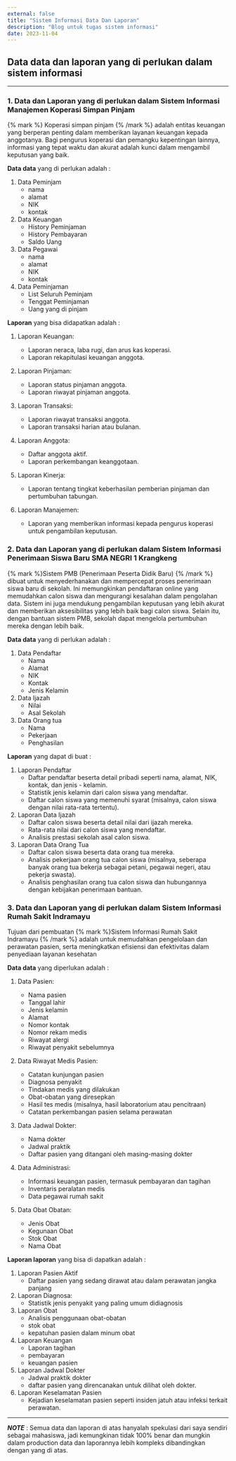 ```yaml
---
external: false
title: "Sistem Informasi Data Dan Laporan"
description: "Blog untuk tugas sistem informasi"
date: 2023-11-04
---
```


## Data data dan laporan yang di perlukan dalam sistem informasi

---

### 1. Data dan Laporan yang di perlukan dalam Sistem Informasi Manajemen Koperasi Simpan Pinjam

{% mark %} Koperasi simpan pinjam {% /mark %} adalah entitas keuangan yang berperan penting dalam memberikan layanan keuangan kepada anggotanya. Bagi pengurus koperasi dan pemangku kepentingan lainnya, informasi yang tepat waktu dan akurat adalah kunci dalam mengambil keputusan yang baik.

**Data data** yang di perlukan adalah :

1. Data Peminjam
   - nama
   - alamat
   - NIK
   - kontak
2. Data Keuangan
   - History Peminjaman
   - History Pembayaran
   - Saldo Uang
3. Data Pegawai
   - nama
   - alamat
   - NIK
   - kontak
4. Data Peminjaman
   - List Seluruh Peminjam
   - Tenggat Peminjaman
   - Uang yang di pinjam

**Laporan** yang bisa didapatkan adalah :

1. Laporan Keuangan:
   - Laporan neraca, laba rugi, dan arus kas koperasi.
   - Laporan rekapitulasi keuangan anggota.
2. Laporan Pinjaman:

   - Laporan status pinjaman anggota.
   - Laporan riwayat pinjaman anggota.

3. Laporan Transaksi:

   - Laporan riwayat transaksi anggota.
   - Laporan transaksi harian atau bulanan.

4. Laporan Anggota:

   - Daftar anggota aktif.
   - Laporan perkembangan keanggotaan.

5. Laporan Kinerja:

   - Laporan tentang tingkat keberhasilan pemberian pinjaman dan pertumbuhan tabungan.

6. Laporan Manajemen:
   - Laporan yang memberikan informasi kepada pengurus koperasi untuk pengambilan keputusan.

### 2. Data dan Laporan yang di perlukan dalam Sistem Informasi Penerimaan Siswa Baru SMA NEGRI 1 Krangkeng

{% mark %}Sistem PMB (Penerimaan Peserta Didik Baru) {% /mark %} dibuat untuk menyederhanakan dan mempercepat proses penerimaan siswa baru di sekolah. Ini memungkinkan pendaftaran online yang memudahkan calon siswa dan mengurangi kesalahan dalam pengolahan data. Sistem ini juga mendukung pengambilan keputusan yang lebih akurat dan memberikan aksesibilitas yang lebih baik bagi calon siswa. Selain itu, dengan bantuan sistem PMB, sekolah dapat mengelola pertumbuhan mereka dengan lebih baik.

**Data data** yang di perlukan adalah :

1. Data Pendaftar
   - Nama
   - Alamat
   - NIK
   - Kontak
   - Jenis Kelamin
2. Data Ijazah
   - Nilai
   - Asal Sekolah
3. Data Orang tua
   - Nama
   - Pekerjaan
   - Penghasilan

**Laporan** yang dapat di buat :

1. Laporan Pendaftar
   - Daftar pendaftar beserta detail pribadi seperti nama, alamat, NIK, kontak, dan jenis - kelamin.
   - Statistik jenis kelamin dari calon siswa yang mendaftar.
   - Daftar calon siswa yang memenuhi syarat (misalnya, calon siswa dengan nilai rata-rata tertentu).
2. Laporan Data Ijazah
   - Daftar calon siswa beserta detail nilai dari ijazah mereka.
   - Rata-rata nilai dari calon siswa yang mendaftar.
   - Analisis prestasi sekolah asal calon siswa.
3. Laporan Data Orang Tua
   - Daftar calon siswa beserta data orang tua mereka.
   - Analisis pekerjaan orang tua calon siswa (misalnya, seberapa banyak orang tua bekerja sebagai petani, pegawai negeri, atau pekerja swasta).
   - Analisis penghasilan orang tua calon siswa dan hubungannya dengan kebijakan penerimaan bantuan.

### 3. Data dan Laporan yang di perlukan dalam Sistem Informasi Rumah Sakit Indramayu

Tujuan dari pembuatan {% mark %}Sistem Informasi Rumah Sakit Indramayu {% /mark %} adalah untuk memudahkan pengelolaan dan perawatan pasien, serta meningkatkan efisiensi dan efektivitas dalam penyediaan layanan kesehatan

**Data data** yang diperlukan adalah :

1. Data Pasien:

   - Nama pasien
   - Tanggal lahir
   - Jenis kelamin
   - Alamat
   - Nomor kontak
   - Nomor rekam medis
   - Riwayat alergi
   - Riwayat penyakit sebelumnya

2. Data Riwayat Medis Pasien:

   - Catatan kunjungan pasien
   - Diagnosa penyakit
   - Tindakan medis yang dilakukan
   - Obat-obatan yang diresepkan
   - Hasil tes medis (misalnya, hasil laboratorium atau pencitraan)
   - Catatan perkembangan pasien selama perawatan

3. Data Jadwal Dokter:

   - Nama dokter
   - Jadwal praktik
   - Daftar pasien yang ditangani oleh masing-masing dokter

4. Data Administrasi:

   - Informasi keuangan pasien, termasuk pembayaran dan tagihan
   - Inventaris peralatan medis
   - Data pegawai rumah sakit

5. Data Obat Obatan:
   - Jenis Obat
   - Kegunaan Obat
   - Stok Obat
   - Nama Obat

**Laporan laporan** yang bisa di dapatkan adalah :

1. Laporan Pasien Aktif
   - Daftar pasien yang sedang dirawat atau dalam perawatan jangka panjang
2. Laporan Diagnosa:
   - Statistik jenis penyakit yang paling umum didiagnosis
3. Laporan Obat
   - Analisis penggunaan obat-obatan
   - stok obat
   - kepatuhan pasien dalam minum obat
4. Laporan Keuangan
   - Laporan tagihan
   - pembayaran
   - keuangan pasien
5. Laporan Jadwal Dokter
   - Jadwal praktik dokter
   - daftar pasien yang direncanakan untuk dilihat oleh dokter.
6. Laporan Keselamatan Pasien
   - Kejadian keselamatan pasien seperti insiden jatuh atau infeksi terkait perawatan.

---

**_NOTE_** : Semua data dan laporan di atas hanyalah spekulasi dari saya sendiri sebagai mahasiswa, jadi kemungkinan tidak 100% benar dan mungkin dalam production data dan laporannya lebih kompleks dibandingkan dengan yang di atas.
